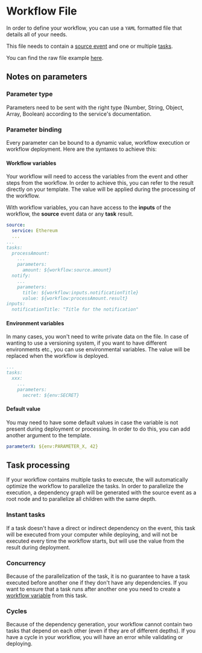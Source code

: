 # Workflow File

In order to define your workflow, you can use a `YAML` formatted file that details all of your needs.

This file needs to contain a [source event](https://github.com/mesg-foundation/documentation/tree/b3d92737e4dfd41f30e20d0ab1f2b8dbbf045a2d/source.md) and one or multiple [tasks](https://github.com/mesg-foundation/documentation/tree/b3d92737e4dfd41f30e20d0ab1f2b8dbbf045a2d/task.md).

You can find the raw file example [here](https://github.com/mesg-foundation/documentation/tree/b3d92737e4dfd41f30e20d0ab1f2b8dbbf045a2d/workflow/example.yml).

## Notes on parameters

### Parameter type

Parameters need to be sent with the right type \(Number, String, Object, Array, Boolean\) according to the service's documentation.

### Parameter binding

Every parameter can be bound to a dynamic value, workflow execution or workflow deployment. Here are the syntaxes to achieve this:

#### Workflow variables

Your workflow will need to access the variables from the event and other steps from the workflow. In order to achieve this, you can refer to the result directly on your template. The value will be applied during the processing of the workflow.

With workflow variables, you can have access to the **inputs** of the workflow, the **source** event data or any **task** result.

```yaml
source:
  service: Ethereum
  ...
...
tasks:
  processAmount:
    ...
    parameters:
      amount: ${workflow:source.amount}
  notify:
    ...
    parameters:
      title: ${workflow:inputs.notificationTitle}
      value: ${workflow:processAmount.result}
inputs:
  notificationTitle: "Title for the notification"
```

#### Environment variables

In many cases, you won't need to write private data on the file. In case of wanting to use a versioning system, if you want to have different environments etc., you can use environmental variables. The value will be replaced when the workflow is deployed.

```yaml
...
tasks:
  xxx:
    ...
    parameters:
      secret: ${env:SECRET}
```

#### Default value

You may need to have some default values in case the variable is not present during deployment or processing. In order to do this, you can add another argument to the template.

```yaml
parameterX: ${env:PARAMETER_X, 42}
```

## Task processing

If your workflow contains multiple tasks to execute, the  will automatically optimize the workflow to parallelize the tasks. In order to parallelize the execution, a dependency graph will be generated with the source event as a root node and to parallelize all children with the same depth.

### Instant tasks

If a task doesn't have a direct or indirect dependency on the event, this task will be executed from your computer while deploying, and will not be executed every time the workflow starts, but will use the value from the result during deployment.

### Concurrency

Because of the parallelization of the task, it is no guarantee to have a task executed before another one if they don't have any dependencies. If you want to ensure that a task runs after another one you need to create a [workflow variable](workflow-file.md#workflow-variables) from this task.

### Cycles

Because of the dependency generation, your workflow cannot contain two tasks that depend on each other \(even if they are of different depths\). If you have a cycle in your workflow, you will have an error while validating or deploying.

